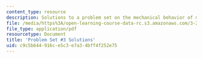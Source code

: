 ```yaml
---
content_type: resource
description: Solutions to a problem set on the mechanical behavior of materials.
file: /media/https%3A/open-learning-course-data-rc.s3.amazonaws.com/3-22-mechanical-behavior-of-materials-spring-2008/c9c5b644916ce5c3e7a34bff4f252e75_sol3.pdf
file_type: application/pdf
resourcetype: Document
title: 'Problem Set #3 Solutions'
uid: c9c5b644-916c-e5c3-e7a3-4bff4f252e75
---
```


